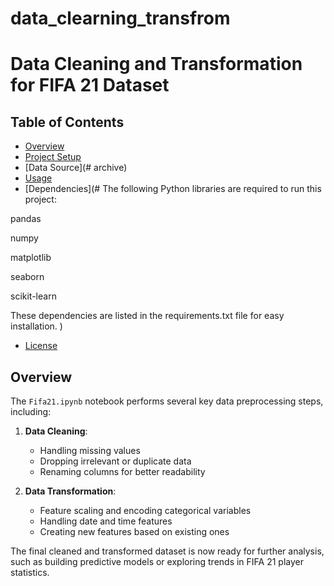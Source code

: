 # data_clearning_transfrom
# Data Cleaning and Transformation for FIFA 21 Dataset
## Table of Contents

- [Overview](#overview)
- [Project Setup](#project-setup)
- [Data Source](# archive)
- [Usage](#)
- [Dependencies](# The following Python libraries are required to run this project:

pandas

numpy

matplotlib

seaborn

scikit-learn

These dependencies are listed in the requirements.txt file for easy installation. )
- [License](#license)

## Overview

The `Fifa21.ipynb` notebook performs several key data preprocessing steps, including:

1. **Data Cleaning**:
   - Handling missing values
   - Dropping irrelevant or duplicate data
   - Renaming columns for better readability

2. **Data Transformation**:
   - Feature scaling and encoding categorical variables
   - Handling date and time features
   - Creating new features based on existing ones

The final cleaned and transformed dataset is now ready for further analysis, such as building predictive models or exploring trends in FIFA 21 player statistics.

